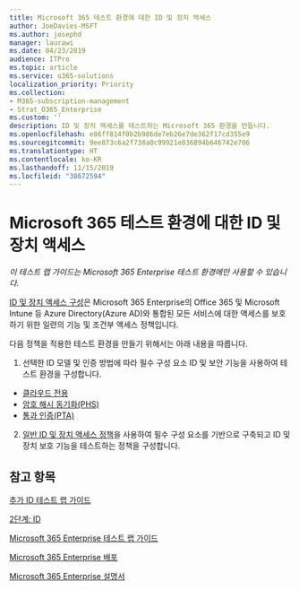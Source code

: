 ```yaml
---
title: Microsoft 365 테스트 환경에 대한 ID 및 장치 액세스
author: JoeDavies-MSFT
ms.author: josephd
manager: laurawi
ms.date: 04/23/2019
audience: ITPro
ms.topic: article
ms.service: o365-solutions
localization_priority: Priority
ms.collection:
- M365-subscription-management
- Strat_O365_Enterprise
ms.custom: ''
description: ID 및 장치 액세스를 테스트하는 Microsoft 365 환경을 만듭니다.
ms.openlocfilehash: e86ff814f0b2b986de7eb26e7de362f17cd355e9
ms.sourcegitcommit: 9ee873c6a2f738a0c99921e036894b646742e706
ms.translationtype: HT
ms.contentlocale: ko-KR
ms.lasthandoff: 11/15/2019
ms.locfileid: "38672594"
---
```

# <a name="identity-and-device-access-for-your-microsoft-365-test-environment"></a>Microsoft 365 테스트 환경에 대한 ID 및 장치 액세스

*이 테스트 랩 가이드는 Microsoft 365 Enterprise 테스트 환경에만 사용할 수 있습니다.*

[ID 및 장치 액세스 구성](microsoft-365-policies-configurations.md)은 Microsoft 365 Enterprise의 Office 365 및 Microsoft Intune 등 Azure Directory(Azure AD)와 통합된 모든 서비스에 대한 액세스를 보호하기 위한 일련의 기능 및 조건부 액세스 정책입니다.

다음 정책을 적용한 테스트 환경을 만들기 위해서는 아래 내용을 따릅니다.

1. 선택한 ID 모델 및 인증 방법에 따라 필수 구성 요소 ID 및 보안 기능을 사용하여 테스트 환경을 구성합니다.

  - [클라우드 전용](cloud-only-prereqs-m365-test-environment.md)
  - [암호 해시 동기화(PHS)](phs-prereqs-m365-test-environment.md)
  - [통과 인증(PTA)](pta-prereqs-m365-test-environment.md)

2. [일반 ID 및 장치 액세스 정책](identity-access-policies.md)을 사용하여 필수 구성 요소를 기반으로 구축되고 ID 및 장치 보호 기능을 테스트하는 정책을 구성합니다.

## <a name="see-also"></a>참고 항목

[추가 ID 테스트 랩 가이드](m365-enterprise-test-lab-guides.md#identity)

[2단계: ID](identity-infrastructure.md)

[Microsoft 365 Enterprise 테스트 랩 가이드](m365-enterprise-test-lab-guides.md)

[Microsoft 365 Enterprise 배포](deploy-microsoft-365-enterprise.md)

[Microsoft 365 Enterprise 설명서](https://docs.microsoft.com/microsoft-365-enterprise/)
